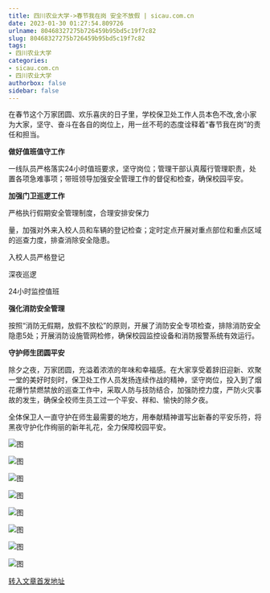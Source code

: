 ```yaml
---
title: 四川农业大学->春节我在岗 安全不放假 | sicau.com.cn
date: 2023-01-30 01:27:54.809726
urlname: 80468327275b726459b95bd5c19f7c82
slug: 80468327275b726459b95bd5c19f7c82
tags: 
- 四川农业大学
categories:
- sicau.com.cn
- 四川农业大学
authorbox: false
sidebar: false
---
```

在春节这个万家团圆、欢乐喜庆的日子里，学校保卫处工作人员本色不改,舍小家为大家，坚守、奋斗在各自的岗位上，用一丝不苟的态度诠释着“春节我在岗”的责任和担当。

**做好值班值守工作**

一线队员严格落实24小时值班要求，坚守岗位；管理干部认真履行管理职责，处置各项急难事项；带班领导加强安全管理工作的督促和检查，确保校园平安。

**加强门卫巡逻工作**

严格执行假期安全管理制度，合理安排安保力
<!--more-->
量，加强对外来入校人员和车辆的登记检查；定时定点开展对重点部位和重点区域的巡查力度，排查消除安全隐患。

入校人员严格登记

深夜巡逻

24小时监控值班

**强化消防安全管理**

按照“消防无假期，放假不放松”的原则，开展了消防安全专项检查，排除消防安全隐患5处；开展消防设施管网检修，确保校园监控设备和消防报警系统有效运行。

**守护师生团圆平安**

除夕之夜，万家团圆，充溢着浓浓的年味和幸福感。在大家享受着辞旧迎新、欢聚一堂的美好时刻时，保卫处工作人员发扬连续作战的精神，坚守岗位，投入到了烟花爆竹禁燃禁放的巡查工作中，采取人防与技防结合，加强防控力度，严防火灾事故的发生，确保全校师生员工过一个平安、祥和、愉快的除夕夜。

全体保卫人一直守护在师生最需要的地方，用奉献精神谱写出新春的平安乐符，将黑夜守护化作绚丽的新年礼花，全力保障校园平安。

![图](https://news.sicau.edu.cn/__local/8/7A/CA/C6E06AA447694909839762B6EC4_9121EA09_28A7D.jpg)

![图](https://news.sicau.edu.cn/__local/5/C7/25/FF85D65FA711A25B2D587FCEFAD_474FBD59_1E482.jpg)

![图](https://news.sicau.edu.cn/__local/2/1A/0C/83E3BD7A4C56412D2F60AFC4BB2_547A0BEA_28E26.jpg)

![图](https://news.sicau.edu.cn/__local/5/4F/C8/727CCCB9C408937DC74746A786A_089B7546_22350.jpg)

![图](https://news.sicau.edu.cn/__local/8/B9/66/276C6894A2B9FAA3FF6BFA5FB3B_037271AF_C0C8.jpg)

![图](https://news.sicau.edu.cn/__local/3/31/FF/DC684BC77601436E8F007FAEBEC_54045D8A_2396E.jpg)

![图](https://news.sicau.edu.cn/__local/F/90/69/1B209F26BA04F2CD78DF37EF928_96F29AC1_137DE.jpg)

![图](https://news.sicau.edu.cn/__local/B/2E/C6/52A1735F86AA5114EEE9342755D_0401FCC5_307CC.jpg)

[转入文章首发地址](https://news.sicau.edu.cn/info/1078/70893.htm)